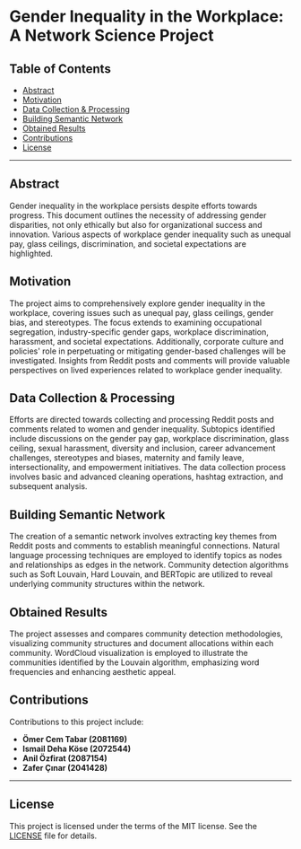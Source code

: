 # Gender Inequality in the Workplace: A Network Science Project

## Table of Contents

- [Abstract](#abstract)
- [Motivation](#motivation)
- [Data Collection & Processing](#data-collection--processing)
- [Building Semantic Network](#building-semantic-network)
- [Obtained Results](#obtained-results)
- [Contributions](#contributions)
- [License](#license)

---

## Abstract

Gender inequality in the workplace persists despite efforts towards progress. This document outlines the necessity of addressing gender disparities, not only ethically but also for organizational success and innovation. Various aspects of workplace gender inequality such as unequal pay, glass ceilings, discrimination, and societal expectations are highlighted.

## Motivation

The project aims to comprehensively explore gender inequality in the workplace, covering issues such as unequal pay, glass ceilings, gender bias, and stereotypes. The focus extends to examining occupational segregation, industry-specific gender gaps, workplace discrimination, harassment, and societal expectations. Additionally, corporate culture and policies' role in perpetuating or mitigating gender-based challenges will be investigated. Insights from Reddit posts and comments will provide valuable perspectives on lived experiences related to workplace gender inequality.

## Data Collection & Processing

Efforts are directed towards collecting and processing Reddit posts and comments related to women and gender inequality. Subtopics identified include discussions on the gender pay gap, workplace discrimination, glass ceiling, sexual harassment, diversity and inclusion, career advancement challenges, stereotypes and biases, maternity and family leave, intersectionality, and empowerment initiatives. The data collection process involves basic and advanced cleaning operations, hashtag extraction, and subsequent analysis.

## Building Semantic Network

The creation of a semantic network involves extracting key themes from Reddit posts and comments to establish meaningful connections. Natural language processing techniques are employed to identify topics as nodes and relationships as edges in the network. Community detection algorithms such as Soft Louvain, Hard Louvain, and BERTopic are utilized to reveal underlying community structures within the network.

## Obtained Results

The project assesses and compares community detection methodologies, visualizing community structures and document allocations within each community. WordCloud visualization is employed to illustrate the communities identified by the Louvain algorithm, emphasizing word frequencies and enhancing aesthetic appeal.

## Contributions

Contributions to this project include:

- **Ömer Cem Tabar (2081169)** 
- **Ismail Deha Köse (2072544)** 
- **Anil Özfirat (2087154)**
- **Zafer Çınar (2041428)**

---

## License

This project is licensed under the terms of the MIT license. See the [LICENSE](LICENSE) file for details.

